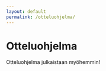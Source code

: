 ```yaml
---
layout: default
permalink: /otteluohjelma/
---
```


# Otteluohjelma

Otteluohjelma julkaistaan myöhemmin!
